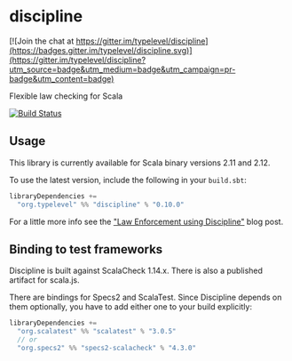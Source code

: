 discipline
==========

[![Join the chat at https://gitter.im/typelevel/discipline](https://badges.gitter.im/typelevel/discipline.svg)](https://gitter.im/typelevel/discipline?utm_source=badge&utm_medium=badge&utm_campaign=pr-badge&utm_content=badge)

Flexible law checking for Scala

[![Build Status](https://travis-ci.org/typelevel/discipline.png?branch=master)](http://travis-ci.org/typelevel/discipline)


Usage
-----

This library is currently available for Scala binary versions 2.11 and 2.12.

To use the latest version, include the following in your `build.sbt`:

```scala
libraryDependencies +=
  "org.typelevel" %% "discipline" % "0.10.0"
```

For a little more info see the ["Law Enforcement using Discipline"](https://typelevel.org/blog/2013/11/17/discipline.html) blog post.

Binding to test frameworks
--------------------------

Discipline is built against ScalaCheck 1.14.x. There is also a published artifact for scala.js.

There are bindings for Specs2 and ScalaTest. Since Discipline depends on them optionally, you have to add either one to your build explicitly:

```scala
libraryDependencies +=
  "org.scalatest" %% "scalatest" % "3.0.5"
  // or
  "org.specs2" %% "specs2-scalacheck" % "4.3.0"
```
